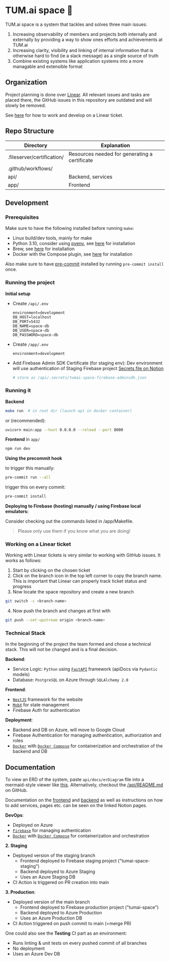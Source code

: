 # TUM.ai space 🚀
TUM.ai space is a system that tackles and solves three main issues:
  1. Increasing observability of members and projects both internally and externally by providing a way to show ones efforts and achievements at TUM.ai 
  2. Increasing clarity, visibility and linking of internal information that is otherwise hard to find (ie a slack message) as a single source of truth
  3. Combine existing systems like application systems into a more managable and extensible format

## Organization
Project planning is done over [Linear](https://linear.app/tum-ai/project/tumai-space-5b8716e29acb). All relevant issues and tasks are placed there, the GitHub issues in this repository are outdated and will slowly be removed.

See [here](#working-on-a-linear-ticket) for how to work and develop on a Linear ticket.

## Repo Structure
| Directory | Explanation |
|---|---|
| .fileserver/certification/ | Resources needed for generating a certificate |
| .github/workflows/  |   |
| api/ | Backend, services |
| app/ | Frontend |

## Development

### Prerequisites
Make sure to have the following installed before running ```make```:
- Linux build/dev tools, mainly for make
- Python 3.10, consider using [pyenv](https://github.com/pyenv/pyenv), see [here](https://github.com/pyenv/pyenv#automatic-installer) for installation
- Brew, see [here](https://brew.sh) for installation
- Docker with the Compose plugin, see [here](https://docs.docker.com/get-docker/) for installation

Also make sure to have [pre-commit](https://pre-commit.com) installed by running ```pre-commit install``` once.

### Running the project
**Initial setup**
  - Create `/api/.env`
    ```
    environment=development
    DB_HOST=localhost
    DB_PORT=5432
    DB_NAME=space-db
    DB_USER=space-db
    DB_PASSWORD=space-db
    ```
  - Create `/app/.env`
    ```
    environment=development
    ```
  - Add Firebase Admin SDK Certificate (for staging env): Dev environment will use authentication of Staging Firebase project [Secrets file on Notion](https://www.notion.so/tum-ai/c893a21fc7034d3aa44f40d28fd71373?v=65bb26a99f124632ac28a8eabe3bf066)
    ```bash
    # store as /api/.secrets/tumai-space-firebase-adminsdk.json
    ```

### Running it
**Backend**

```bash
make run  # in root dir (launch api in docker container)
```

or (recommended):

```bash
uvicorn main:app --host 0.0.0.0 --reload --port 8000
```

**Frontend** in ```app/```
```bash
npm run dev
``` 

**Using the precommit hook**

to trigger this manually:
```bash
pre-commit run --all
```

trigger this on every commit:
```bash
pre-commit install
```

**Deploying to Firebase (hosting) manually / using Firebase local emulators:**

Consider checking out the commands listed in /app/Makefile.
> Please only use them if you know what you are doing!

### Working on a Linear ticket
Working with Linear tickets is very similar to working with GitHub issues.
It works as follows:
1. Start by clicking on the chosen ticket
2. Click on the branch icon in the top left corner to copy the branch name. This is important that Linear can properly track ticket status and progress
3. Now locate the space repository and create a new branch
  ```bash
  git switch -c <branch-name>
  ```
4. Now push the branch and changes at first with
  ```bash
  git push --set-upstream origin <branch-name>
  ```

### Technical Stack
In the beginning of the project the team formed and chose a technical stack. This will not be changed and is a final decision. 

**Backend**: 
  - Service Logic: `Python` using [`FastAPI`](https://github.com/tiangolo/fastapi) framework (apiDocs via `Pydantic` models)
  - Database: `PostgreSQL` on Azure through `SQLAlchemy 2.0`

**Frontend**:
- [`NextJS`](https://nextjs.org/) framework for the website
-  [`MobX`](https://mobx.js.org) for state management
- Firebase Auth for authentication

**Deployment**:
- Backend and DB on Azure, will move to Google Cloud
- Firebase Authentication for managing authentication, authorization and roles
- [`Docker`](https://www.docker.com/) with [`Docker Compose`](https://docs.docker.com/compose/) for containerization and orchestration of the backend and DB

## Documentation
To view an ERD of the system, paste ```api/docs/erDiagram``` file into a mermaid-style viewer like [this](https://mermaid.live/).
Alternatively, checkout the [/api/README.md](https://github.com/tum-ai/space/tree/main/api) on GitHub.

Documentation on the [frontend](https://www.notion.so/tum-ai/Frontend-Development-Guide-Documentation-259fdf1c5c1446d29fee4f16a39d4c0c?pvs=4) and [backend](https://www.notion.so/tum-ai/Backend-Development-Guide-Documentation-4c408603fb65439d94293c5189435770?pvs=4) as well as instructions on how to add services, pages etc. can be seen on the linked Notion pages.

**DevOps**:
- Deployed on Azure
- [`Firebase`](https://firebase.com/) for managing authentication
- [`Docker`](https://www.docker.com/) with [`Docker Compose`](https://docs.docker.com/compose/) for containerization and orchestration

**2. Staging**
- Deployed version of the staging branch
  - Frontend deployed to Firebase staging project ("tumai-space-staging")
  - Backend deployed to Azure Staging
  - Uses an Azure Staging DB
- CI Action is triggered on PR creation into main

**3. Production**:
- Deployed version of the main branch
  - Frontend deployed to Firebase production project ("tumai-space")
  - Backend deployed to Azure Production 
  - Uses an Azure Production DB
- CI Action triggered on push commit to main (=merge PR)

One could also see the **Testing** CI part as an environment:
- Runs linting & unit tests on every pushed commit of all branches
- No deployment
- Uses an Azure Dev DB
